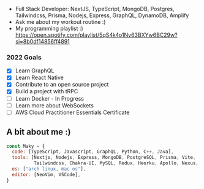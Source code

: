 - Full Stack Developer: NextJS, TypeScript, MongoDB, Postgres, Tailwindcss, Prisma, Nodejs, Express, GraphQL, DynamoDB, Amplify
- Ask me about my workout routine :)
- My programming playlist :) https://open.spotify.com/playlist/5qS4k4o1Nv63BXYw6BC29w?si=8b0df14856ff4891

### 2022 Goals
- [x] Learn GraphQL
- [x] Learn React Native
- [x] Contribute to an open source project
- [x] Build a project with tRPC
- [ ] Learn Docker - In Progress
- [ ] Learn more about WebSockets
- [ ] AWS Cloud Practitioner Essentials Certificate

## A bit about me :)

```javascript
const Maky = {
  code: [TypeScript, Javascript, GraphQL, Python, C++, Java],
  tools: [Nextjs, Nodejs, Express, MongoDB, PostgreSQL, Prisma, Vite, 
          Tailwindcss, Chakra-UI, MySQL, Redux, Heorku, Apollo, Nexus, DynamoDB, Amplify],
  os: ["arch linux, mac os"],
  editor: [NeoVim, VSCode],
}
```
<!--
<a href="https://github.com/anuraghazra/github-readme-stats">
  
  <img align="right" src="https://github-readme-stats.vercel.app/api?username=makyfj&show_icons=true&theme=onedark" />
  
</a>

[![Top Langs](https://github-readme-stats.vercel.app/api/top-langs/?username=makyfj&show_icons=true&theme=onedark&hide=lua,c,vim%20script,html,shell)](https://github.com/anuraghazra/github-readme-stats)
-->


<!--
**makyfj/makyfj** is a ✨ _special_ ✨ repository because its `README.md` (this file) appears on your GitHub profile.

Here are some ideas to get you started:

- 🔭 I’m currently working on ...
- 🌱 I’m currently learning ...
- 👯 I’m looking to collaborate on ...
- 🤔 I’m looking for help with ...
- 💬 Ask me about ...
- 📫 How to reach me: ...
- 😄 Pronouns: ...
- ⚡ Fun fact: ...
-->
